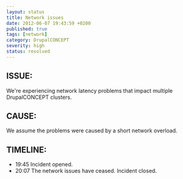 ```yaml
---
layout: status
title: Network issues
date: 2012-06-07 19:43:59 +0200
published: true
tags: [network]
category: DrupalCONCEPT
severity: high
status: resolved
---
```


ISSUE:
------

We're experiencing network latency problems that impact multiple DrupalCONCEPT clusters.


CAUSE:
------

We assume the problems were caused by a short network overload.


TIMELINE:
---------

* 19:45 Incident opened.
* 20:07 The network issues have ceased. Incident closed.
